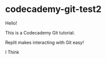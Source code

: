 # codecademy-git-test2

Hello!

This is a Codecademy Git tutorial.

Replit makes interacting with Git easy!

I Think
